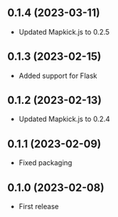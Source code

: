 ## 0.1.4 (2023-03-11)

- Updated Mapkick.js to 0.2.5

## 0.1.3 (2023-02-15)

- Added support for Flask

## 0.1.2 (2023-02-13)

- Updated Mapkick.js to 0.2.4

## 0.1.1 (2023-02-09)

- Fixed packaging

## 0.1.0 (2023-02-08)

- First release
